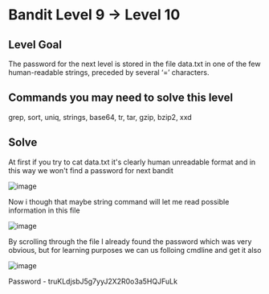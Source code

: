 # Bandit Level 9 → Level 10 #

## Level Goal  ##
<p>The password for the next level is stored in the file data.txt in one of the few human-readable strings, preceded by several ‘=’ characters.</p>

## Commands you may need to solve this level ##
<p>grep, sort, uniq, strings, base64, tr, tar, gzip, bzip2, xxd</p>

## Solve ## 
<p>At first if you try to cat data.txt it's clearly human unreadable format and in this way we won't find a password for next bandit</p>

![image](https://user-images.githubusercontent.com/85706972/166112110-f1e38154-f48c-4508-813e-cc1b7d47f03e.png)

<p>Now i though that maybe string command will let me read possible information in this file </p>

![image](https://user-images.githubusercontent.com/85706972/166112175-1c4646ce-9055-4f3e-9bbe-59e950eb178e.png)

<p>By scrolling through the file I already found the password which was very obvious, but for learning purposes we can us folloing cmdline and get it also</p>

![image](https://user-images.githubusercontent.com/85706972/166112231-7c995568-5b6c-444b-aebe-92a0f1329b9d.png)

Password - truKLdjsbJ5g7yyJ2X2R0o3a5HQJFuLk
